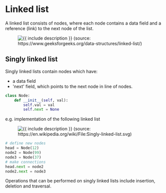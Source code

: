 # Linked list

A linked list consists of nodes, where each node contains a data field and a reference (link) to the next node of the list.

<figure class="image">
  <img src="https://images.app.goo.gl/WCEXVPxRRUhGehRKA" alt="{{ include description }}">
  (source: https://www.geeksforgeeks.org/data-structures/linked-list/)
</figure>


## Singly linked list
Singly linked lists contain nodes which have:
* a data field 
* 'next' field, which points to the next node in line of nodes.

```python
class Node:
    def __init__(self, val):
        self.val = val
        self.next = None
```
e.g. implementation of the following linked list
<figure class="image">
  <img src="https://upload.wikimedia.org/wikipedia/commons/6/6d/Singly-linked-list.svg" alt="{{ include description }}">
  (source: https://en.wikipedia.org/wiki/File:Singly-linked-list.svg)
</figure>

```python
# define new nodes
head = Node(12)
node2 = Node(99)
node3 = Node(37)
# make connections
head.next = node2
node2.next = node3
```

Operations that can be performed on singly linked lists include insertion, deletion and traversal.




